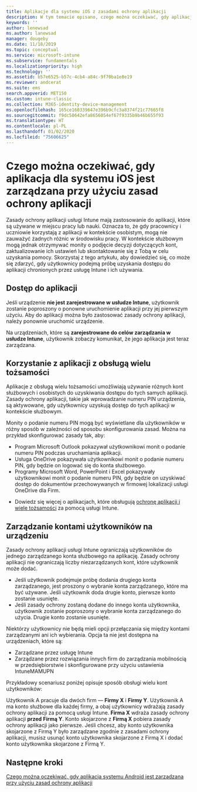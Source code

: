 ```yaml
---
title: Aplikacje dla systemu iOS z zasadami ochrony aplikacji
description: W tym temacie opisano, czego można oczekiwać, gdy aplikacja dla systemu iOS jest zarządzana przy użyciu zasad ochrony aplikacji.
keywords: ''
author: lenewsad
ms.author: lanewsad
manager: dougeby
ms.date: 11/18/2019
ms.topic: conceptual
ms.service: microsoft-intune
ms.subservice: fundamentals
ms.localizationpriority: high
ms.technology: ''
ms.assetid: b57e6525-b57c-4cb4-a84c-9f70ba1e8e19
ms.reviewer: andcerat
ms.suite: ems
search.appverid: MET150
ms.custom: intune-classic
ms.collection: M365-identity-device-management
ms.openlocfilehash: 165ce160339647e396b9cfc3a8374f21c77665f8
ms.sourcegitcommit: f9dc50642efa8656054ef67f9335b9b46b655f93
ms.translationtype: HT
ms.contentlocale: pl-PL
ms.lasthandoff: 01/02/2020
ms.locfileid: "75606625"
---
```

# <a name="what-to-expect-when-your-ios-app-is-managed-by-app-protection-policies"></a>Czego można oczekiwać, gdy aplikacja dla systemu iOS jest zarządzana przy użyciu zasad ochrony aplikacji

Zasady ochrony aplikacji usługi Intune mają zastosowanie do aplikacji, które są używane w miejscu pracy lub nauki. Oznacza to, że gdy pracownicy i uczniowie korzystają z aplikacji w kontekście osobistym, mogą nie zauważyć żadnych różnic w środowisku pracy. W kontekście służbowym mogą jednak otrzymywać monity o podjęcie decyzji dotyczących kont, zaktualizowanie ich ustawień lub skontaktowanie się z Tobą w celu uzyskania pomocy. Skorzystaj z tego artykułu, aby dowiedzieć się, co może się zdarzyć, gdy użytkownicy podejmą próbę uzyskania dostępu do aplikacji chronionych przez usługę Intune i ich używania.  

## <a name="access-apps"></a>Dostęp do aplikacji

Jeśli urządzenie **nie jest zarejestrowane w usłudze Intune**, użytkownik zostanie poproszony o ponowne uruchomienie aplikacji przy jej pierwszym użyciu. Aby do aplikacji można było zastosować zasady ochrony aplikacji, należy ponownie uruchomić urządzenie.

<!--- The following screenshot from the Skype app illustrates this restart request: --->

<!---  ![Screenshot of the iOS device showing PIN prompt](./media/end-user-mam-apps-ios/iOS_AppPINPrompt.png) --->

Na urządzeniach, które są **zarejestrowane do celów zarządzania w usłudze Intune**, użytkownik zobaczy komunikat, że jego aplikacja jest teraz zarządzana.

## <a name="use-apps-with-multi-identity-support"></a>Korzystanie z aplikacji z obsługą wielu tożsamości

Aplikacje z obsługą wielu tożsamości umożliwiają używanie różnych kont służbowych i osobistych do uzyskiwania dostępu do tych samych aplikacji. Zasady ochrony aplikacji, takie jak wprowadzanie numeru PIN urządzenia, są aktywowane, gdy użytkownicy uzyskują dostęp do tych aplikacji w kontekście służbowym.   

Monity o podanie numeru PIN mogą być wyświetlane dla użytkowników w różny sposób w zależności od sposobu skonfigurowania zasad.  Można na przykład skonfigurować zasady tak, aby:       
* Program Microsoft Outlook pokazywał użytkownikowi monit o podanie numeru PIN podczas uruchamiania aplikacji. 
* Usługa OneDrive pokazywała użytkownikowi monit o podanie numeru PIN, gdy będzie on logować się do konta służbowego.  
* Programy Microsoft Word, PowerPoint i Excel pokazywały użytkownikowi monit o podanie numeru PIN, gdy będzie on uzyskiwać dostęp do dokumentów przechowywanych w firmowej lokalizacji usługi OneDrive dla Firm.  

- Dowiedz się więcej o aplikacjach, które obsługują [ochronę aplikacji i wiele tożsamości](https://www.microsoft.com/cloud-platform/microsoft-intune-apps) za pomocą usługi Intune.  

## <a name="manage-user-accounts-on-the-device"></a>Zarządzanie kontami użytkowników na urządzeniu  

Zasady ochrony aplikacji usługi Intune ograniczają użytkowników do jednego zarządzanego konta służbowego na aplikację. Zasady ochrony aplikacji nie ograniczają liczby niezarządzanych kont, które użytkownik może dodać.   

- Jeśli użytkownik podejmuje próbę dodania drugiego konta zarządzanego, jest proszony o wybranie konta zarządzanego, które ma być używane. Jeśli użytkownik doda drugie konto, pierwsze konto zostanie usunięte.
- Jeśli zasady ochrony zostaną dodane do innego konta użytkownika, użytkownik zostanie poproszony o wybranie konta zarządzanego do użycia. Drugie konto zostanie usunięte. 

Niektórzy użytkownicy nie będą mieli opcji przełączania się między kontami zarządzanymi ani ich wybierania. Opcja ta nie jest dostępna na urządzeniach, które są:
* Zarządzane przez usługę Intune  
* Zarządzane przez rozwiązania innych firm do zarządzania mobilnością w przedsiębiorstwie i skonfigurowane przy użyciu ustawienia IntuneMAMUPN 

Przykładowy scenariusz poniżej opisuje sposób obsługi wielu kont użytkowników:  

Użytkownik A pracuje dla dwóch firm — **Firmy X** i **Firmy Y**. Użytkownik A ma konto służbowe dla każdej firmy, a obaj użytkownicy wdrażają zasady ochrony aplikacji za pomocą usługi Intune. **Firma X** wdraża zasady ochrony aplikacji **przed** **Firmą Y**. Konto skojarzone z **Firmą X** pobiera zasady ochrony aplikacji jako pierwsze. Jeśli chcesz, aby konto użytkownika skojarzone z Firmą Y było zarządzane zgodnie z zasadami ochrony aplikacji, musisz usunąć konto użytkownika skojarzone z Firmą X i dodać konto użytkownika skojarzone z Firmą Y.  

## <a name="next-steps"></a>Następne kroki

[Czego można oczekiwać, gdy aplikacja systemu Android jest zarządzana przy użyciu zasad ochrony aplikacji](end-user-mam-apps-android.md)
